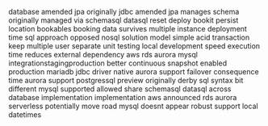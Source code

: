database amended jpa originally jdbc amended jpa manages schema originally managed via schemasql datasql reset deploy bookit persist location bookables booking data survives multiple instance deployment time sql approach opposed nosql solution model simple acid transaction keep multiple user separate unit testing local development speed execution time reduces external dependency aws rds aurora mysql integrationstagingproduction better continuous snapshot enabled production mariadb jdbc driver native aurora support failover consequence time aurora support postgressql preview originally derby sql syntax bit different mysql supported allowed share schemasql datasql across database implementation implementation aws announced rds aurora serverless potentially move road mysql doesnt appear robust support local datetimes